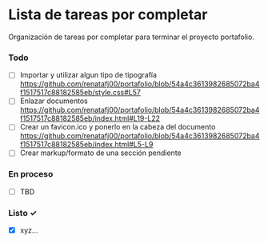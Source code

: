 # Lista de tareas por completar

Organización de tareas por completar para terminar el proyecto portafolio.

### Todo

- [ ] Importar y utilizar algun tipo de tipografía
      https://github.com/renatafj00/portafolio/blob/54a4c3613982685072ba4f1517517c88182585eb/style.css#L57
- [ ] Enlazar documentos
      https://github.com/renatafj00/portafolio/blob/54a4c3613982685072ba4f1517517c88182585eb/index.html#L19-L22
- [ ] Crear un favicon.ico y ponerlo en la cabeza del documento
      https://github.com/renatafj00/portafolio/blob/54a4c3613982685072ba4f1517517c88182585eb/index.html#L5-L9
- [ ] Crear markup/formato de una sección pendiente

### En proceso

- [ ] TBD

### Listo ✓

- [x] xyz...
